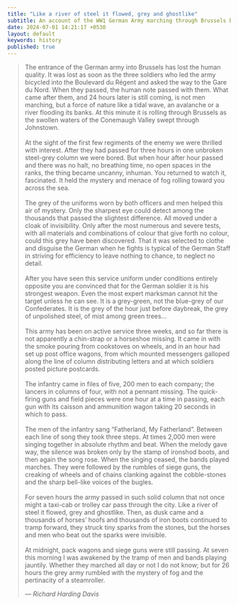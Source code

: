 ```yaml
---
title: "Like a river of steel it flowed, grey and ghostlike" 
subtitle: An account of the WW1 German Army marching through Brussels by Richard Harding Davis.
date: 2024-07-01 14:21:17 +0530
layout: default
keywords: history
published: true
---
```


<blockquote>
    <p>The entrance of the German army into Brussels has lost the human quality. It was lost as soon as the three soldiers who led the army bicycled into the Boulevard du Régent and asked the way to the Gare du Nord. When they passed, the human note passed with them. What came after them, and 24 hours later is still coming, is not men marching, but a force of nature like a tidal wave, an avalanche or a river flooding its banks. At this minute it is rolling through Brussels as the swollen waters of the Conemaugh Valley swept through Johnstown.
<br><br>
At the sight of the first few regiments of the enemy we were thrilled with interest. After they had passed for three hours in one unbroken steel-grey column we were bored. But when hour after hour passed and there was no halt, no breathing time, no open spaces in the ranks, the thing became uncanny, inhuman. You returned to watch it, fascinated. It held the mystery and menace of fog rolling toward you across the sea.
<br><br>
The grey of the uniforms worn by both officers and men helped this air of mystery. Only the sharpest eye could detect among the thousands that passed the slightest difference. All moved under a cloak of invisibility. Only after the most numerous and severe tests, with all materials and combinations of colour that give forth no colour, could this grey have been discovered. That it was selected to clothe and disguise the German when he fights is typical of the German Staff in striving for efficiency to leave nothing to chance, to neglect no detail.
<br><br>
After you have seen this service uniform under conditions entirely opposite you are convinced that for the German soldier it is his strongest weapon. Even the most expert marksman cannot hit the target unless he can see. It is a grey-green, not the blue-grey of our Confederates. It is the grey of the hour just before daybreak, the grey of unpolished steel, of mist among green trees...
<br><br>
This army has been on active service three weeks, and so far there is not apparently a chin-strap or a horseshoe missing. It came in with the smoke pouring from cookstoves on wheels, and in an hour had set up post office wagons, from which mounted messengers galloped along the line of column distributing letters and at which soldiers posted picture postcards.
<br><br>
The infantry came in files of five, 200 men to each company; the lancers in columns of four, with not a pennant missing. The quick-firing guns and field pieces were one hour at a time in passing, each gun with its caisson and ammunition wagon taking 20 seconds in which to pass.
<br><br>
The men of the infantry sang “Fatherland, My Fatherland”. Between each line of song they took three steps. At times 2,000 men were singing together in absolute rhythm and beat. When the melody gave way, the silence was broken only by the stamp of ironshod boots, and then again the song rose. When the singing ceased, the bands played marches. They were followed by the rumbles of siege guns, the creaking of wheels and of chains clanking against the cobble-stones and the sharp bell-like voices of the bugles.
<br><br>
For seven hours the army passed in such solid column that not once might a taxi-cab or trolley car pass through the city. Like a river of steel it flowed, grey and ghostlike. Then, as dusk came and a thousands of horses’ hoofs and thousands of iron boots continued to tramp forward, they struck tiny sparks from the stones, but the horses and men who beat out the sparks were invisible.
<br><br>
At midnight, pack wagons and siege guns were still passing. At seven this morning I was awakened by the tramp of men and bands playing jauntily. Whether they marched all day or not I do not know; but for 26 hours the grey army rumbled with the mystery of fog and the pertinacity of a steamroller.</p>
    <cite>— Richard Harding Davis</cite>
</blockquote>


